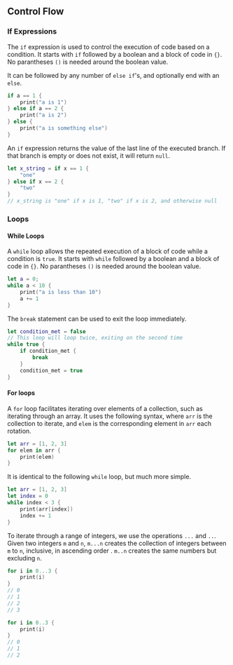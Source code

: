 ## Control Flow

### If Expressions
The `if` expression is used to control the execution of code based on a condition. It starts with `if` followed by a boolean and a block of code in `{}`. No parantheses `()` is needed around the boolean value.

It can be followed by any number of `else if`'s, and optionally end with an `else`.
```swift
if a == 1 {
    print("a is 1")
} else if a == 2 {
    print("a is 2")
} else {
    print("a is something else")
}
```

An `if` expression returns the value of the last line of the executed branch. If that branch is empty or does not exist, it will return `null`.
```swift
let x_string = if x == 1 {
    "one"
} else if x == 2 {
    "two"
}
// x_string is "one" if x is 1, "two" if x is 2, and otherwise null
```

### Loops

#### While Loops
A `while` loop allows the repeated execution of a block of code while a condition is `true`. It starts with `while` followed by a boolean and a block of code in `{}`. No parantheses `()` is needed around the boolean value.
```swift
let a = 0;
while a < 10 {
    print("a is less than 10")
    a += 1
}
```

The `break` statement can be used to exit the loop immediately.
```swift
let condition_met = false
// This loop will loop twice, exiting on the second time
while true {
    if condition_met {
        break
    }
    condition_met = true
}
```

#### For loops
A `for` loop facilitates iterating over elements of a collection, such as iterating through an array. It uses the following syntax, where `arr` is the collection to iterate, and `elem` is the corresponding element in `arr` each rotation.
```swift
let arr = [1, 2, 3]
for elem in arr {
    print(elem)
}
```

It is identical to the following `while` loop, but much more simple.
```swift
let arr = [1, 2, 3]
let index = 0
while index < 3 {
    print(arr[index])
    index += 1
}
```

To iterate through a range of integers, we use the operations `...` and `..`. Given two integers `m` and `n`, `m...n` creates the collection of integers between `m` to `n`, inclusive, in ascending order . `m..n` creates the same numbers but excluding `n`.
```swift
for i in 0...3 {
    print(i)
}
// 0
// 1
// 2
// 3

for i in 0..3 {
    print(i)
}
// 0
// 1
// 2
```